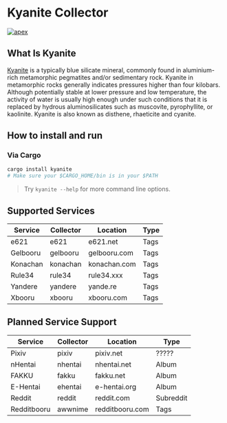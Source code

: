 # Kyanite Collector

[![apex](https://i.imgur.com/1GVFeT6.png)](https://luciascipher.com/)

## What Is Kyanite

[Kyanite](https://en.wikipedia.org/wiki/Kyanite) is a typically blue silicate mineral,
commonly found in aluminium-rich metamorphic pegmatites and/or sedimentary rock.
Kyanite in metamorphic rocks generally indicates pressures higher than four kilobars.
Although potentially stable at lower pressure and low temperature,
the activity of water is usually high enough under such conditions that it is
replaced by hydrous aluminosilicates such as muscovite, pyrophyllite, or kaolinite.
Kyanite is also known as disthene, rhaeticite and cyanite.

## How to install and run

### Via Cargo

```sh
cargo install kyanite
# Make sure your $CARGO_HOME/bin is in your $PATH
```

> Try `kyanite --help` for more command line options.

## Supported Services

Service     | Collector   | Location        | Type
------------|-------------|-----------------|--------
e621        | e621        | e621.net        | Tags
Gelbooru    | gelbooru    | gelbooru.com    | Tags
Konachan    | konachan    | konachan.com    | Tags
Rule34      | rule34      | rule34.xxx      | Tags
Yandere     | yandere     | yande.re        | Tags
Xbooru      | xbooru      | xbooru.com      | Tags

## Planned Service Support

Service     | Collector   | Location        | Type
------------|-------------|-----------------|-----------
Pixiv       | pixiv       | pixiv.net       | ?????
nHentai     | nhentai     | nhentai.net     | Album
FAKKU       | fakku       | fakku.net       | Album
E-Hentai    | ehentai     | e-hentai.org    | Album
Reddit      | reddit      | reddit.com      | Subreddit
Redditbooru | awwnime     | redditbooru.com | Tags